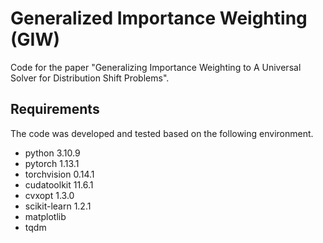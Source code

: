 # Generalized Importance Weighting (GIW)
Code for the paper "Generalizing Importance Weighting to A Universal Solver for Distribution Shift Problems".

## Requirements
The code was developed and tested based on the following environment.
- python 3.10.9
- pytorch 1.13.1
- torchvision 0.14.1
- cudatoolkit 11.6.1
- cvxopt 1.3.0
- scikit-learn 1.2.1
- matplotlib 
- tqdm
